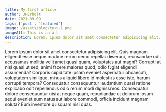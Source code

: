 ```yaml
---
title: My first article
author: JHErholt
date: 2021-09-09
tags: ['post', 'featured']
image: /assets/blog/test-1.png
imageAlt: This is an alt
description: Lorem, ipsum dolor sit amet consectetur adipisicing elit. Provident, vitae!
---
```

Lorem ipsum dolor sit amet consectetur adipisicing elit. Quis magnam eligendi esse neque maxime rerum nemo repellat deserunt, recusandae odit accusamus mollitia velit amet quasi quam, voluptates aut magni? Corrupti at nisi quasi ut sed, animi facere maiores quod, odio fugiat eligendi assumenda? Corporis cupiditate ipsam eveniet aspernatur obcaecati, voluptatem similique, minus aliquid libero id molestias esse iste, harum corrupti tempora? Consequatur consequuntur laudantium quasi ratione explicabo odit repellendus odio rerum modi dignissimos. Consequatur dolore consequuntur nisi at neque quam, repudiandae ut dolorum ipsum sequi eveniet eum natus aut labore commodi, officia incidunt magnam soluta? Eum inventore quisquam nisi quas.